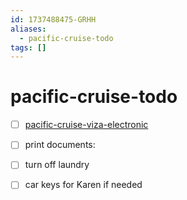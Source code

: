```yaml
---
id: 1737488475-GRHH
aliases:
  - pacific-cruise-todo
tags: []
---
```


# pacific-cruise-todo

- [ ] [pacific-cruise-viza-electronic](pacific-cruise-viza-electronic.md) 
- [ ] print documents:
- [ ] turn off laundry
- [ ] car keys for Karen if needed

